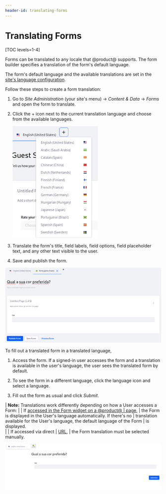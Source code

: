 ```yaml
---
header-id: translating-forms
---
```


# Translating Forms

[TOC levels=1-4]

Forms can be translated to any locale that @product@ supports. The form builder 
specifies a translation of the form's default language. 

The form's default language and the available translations are set in the
[site's language configuration](/docs/7-2/user/-/knowledge_base/u/social-settings-and-languages#languages).

Follow these steps to create a form translation: 

1.  Go to *Site Administration* (your site's menu) &rarr; *Content & Data* &rarr; 
    *Forms* and open the form to translate. 

2.  Click the + icon next to the current translation language and choose from
    the available languages. 

    ![Figure 1: Add a translation for the form.](../../images/forms-add-translation.png)
 
3.  Translate the form's title, field labels, field options, field placeholder
    text, and any other text visible to the user.

4.  Save and publish the form. 

![Figure 2: Translate as much of the form as possible into each language you expect users to need.](../../images/forms-translate2.png)

To fill out a translated form in a translated language, 

1.  Access the form. If a signed-in user accesses the form and a translation is 
    available in the user's language, the user sees the translated form by 
    default.

2.  To see the form in a different language, click the language icon and select
    a language. 

3.  Fill out the form as usual and click *Submit*. 

| **Note:** Translations work differently depending on how a User accesses a Form:
| 
| If [accessed in the Form widget on a @product@
| page](/docs/7-2/user/-/knowledge_base/u/creating-and-managing-forms#accessing-forms),
| the Form is displayed in the User's language automatically. If there's no
| translation available for the User's language, the default language of the Form
| is displayed.  
|
| If accessed via direct
| [URL](/docs/7-2/user/-/knowledge_base/u/creating-and-managing-forms#accessing-forms),
| the Form translation must be selected manually.

![Figure 3: Select the form's language.](../../images/forms-translate3.png)
